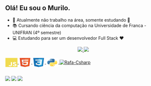 ## Olá! Eu sou o Murilo.

- 🔭 Atualmente não trabalho na área, somente estudando 🥹
- 📚 Cursando ciência da computação na Universidade de Franca - UNIFRAN (4º semestre)
- 💻 Estudando para ser um desenvolvedor Full Stack ❤️

<div align="center">
  <a href="https://github.com/murillodias89">
  <img height="180em" src="https://github-readme-stats.vercel.app/api?username=murillodias89&show_icons=true&theme=react&include_all_commits=true&count_private=true"/>
  <img height="138em" src="https://github-readme-stats.vercel.app/api/top-langs/?username=murillodias89&layout=compact&langs_count=7&theme=react"/>
</div>
  
 <div style="display: inline_block"><br>
  <img align="center" alt="Rafa-Js" height="30" width="40" src="https://raw.githubusercontent.com/devicons/devicon/master/icons/javascript/javascript-plain.svg">
  <img align="center" alt="Rafa-HTML" height="30" width="40" src="https://raw.githubusercontent.com/devicons/devicon/master/icons/html5/html5-original.svg">
  <img align="center" alt="Rafa-CSS" height="30" width="40" src="https://raw.githubusercontent.com/devicons/devicon/master/icons/css3/css3-original.svg">
  <img align="center" alt="Rafa-Python" height="30" width="40" src="https://raw.githubusercontent.com/devicons/devicon/master/icons/python/python-original.svg">
  <img align="center" alt="Rafa-Csharp" height="30" width="40" src="https://cdn.jsdelivr.net/gh/devicons/devicon/icons/php/php-plain.svg">
 </div>
  
  ##
  
 <div>
  <a href="https://www.instagram.com/murillo_ph0enix/" target="_blank"><img src="https://img.shields.io/badge/-Instagram-%23E4405F?style=for-the-badge&logo=instagram&logoColor=white" target="_blank"></a> 
  <a href = "mailto:murilocristovaodias@gmail.com"><img src="https://img.shields.io/badge/Gmail-D14836?style=for-the-badge&logo=gmail&logoColor=white" target="_blank"></a>
  <a href="https://www.linkedin.com/in/murilo-cristovão-dias-93b01022a/" target="_blank"><img src="https://img.shields.io/badge/-LinkedIn-%230077B5?style=for-the-badge&logo=linkedin&logoColor=white" target="_blank"></a>  
  </div>
